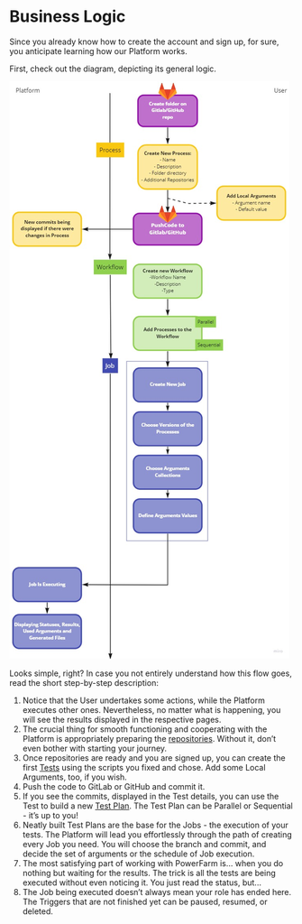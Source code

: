 # Business Logic

Since you already know how to create the account and sign up, for sure, you anticipate learning how our Platform works. 

First, check out the diagram, depicting its general logic. 

![BL](../../../assets/images/BasicFlow.jpg)

Looks simple, right? In case you not entirely understand how this flow goes, read the short step-by-step description:

1. Notice that the User undertakes some actions, while the Platform executes other ones. Nevertheless, no matter what is happening, you will see the results displayed in the respective pages. 
2. The crucial thing for smooth functioning and cooperating with the Platform is appropriately preparing the [repositories](../Settings/Repositories/Repositories.md). Without it, don’t even bother with starting your journey.
3. Once repositories are ready and you are signed up, you can create the first [Tests](../Tests) using the scripts you fixed and chose. Add some Local Arguments, too, if you wish.
4. Push the code to GitLab or GitHub and commit it. 
5. If you see the commits, displayed in the Test details, you can use the Test to build a new [Test Plan](). The Test Plan can be Parallel or Sequential - it’s up to you!
6. Neatly built Test Plans are the base for the Jobs - the execution of your tests. The Platform will lead you effortlessly through the path of creating every Job you need. You will choose the branch and commit, and decide the set of arguments or the schedule of Job execution. 
7. The most satisfying part of working with PowerFarm is… when you do nothing but waiting for the results. The trick is all the tests are being executed without even noticing it. You just read the status, but...
8. The Job being executed doesn’t always mean your role has ended here. The Triggers that are not finished yet can be paused, resumed, or deleted. 
